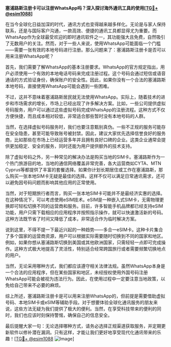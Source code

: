 **塞浦路斯注册卡可以注册WhatsApp吗？深入探讨海外通讯工具的使用[[TG💪+ @esim1088](https://t.me/s/esim1088)]**

在当今全球化日益加深的时代，通讯方式也变得越来越多样化。无论是与家人保持联系，还是与国际客户沟通，一款高效、便捷的通讯工具都显得尤为重要。而WhatsApp作为全球最受欢迎的即时通讯软件之一，其功能强大且免费，自然吸引了无数用户的关注。然而，对于一些人来说，使用WhatsApp可能面临一个门槛——需要一张有效的本地号码进行注册。那么问题来了：塞浦路斯注册卡是否可以用来注册WhatsApp呢？

首先，我们需要了解WhatsApp的基本注册要求。WhatsApp的官方规定指出，用户必须使用一个有效的本地电话号码来完成注册过程。这个号码会通过短信或语音通话的方式验证身份，确保账户的安全性。因此，如果你没有一个合法的塞浦路斯本地号码，直接使用WhatsApp可能会遇到一些困难。

不过，这并不意味着塞浦路斯居民就无法使用WhatsApp。实际上，随着技术的进步和市场需求的增长，市场上已经出现了许多解决方案。比如，一些公司提供虚拟号码服务，用户可以通过这些虚拟号码完成WhatsApp的注册流程。这种方式不仅方便快捷，而且成本相对较低，非常适合那些暂时没有本地号码的人群。

当然，在选择虚拟号码服务时，我们也要注意甄别真伪。一些不正规的服务可能存在安全隐患，甚至可能导致账号被封禁。因此，建议大家优先选择信誉良好的服务商，比如那些在市场上已经运营多年并且拥有良好口碑的企业。这类企业通常会提供更加稳定、安全的服务，同时还能为用户提供额外的技术支持。

除了虚拟号码之外，另一种常见的解决办法是购买当地的SIM卡。塞浦路斯作为一个热门旅游目的地，当地的通信网络覆盖非常完善，各大运营商如CYTA、MTN Cyprus等都提供了丰富的套餐选择。如果你计划长期居住或工作在塞浦路斯，那么购买一张本地SIM卡无疑是最佳的选择。这样不仅可以满足日常通讯需求，还可以避免因号码问题而影响其他应用的正常使用。

当然，对于短期旅行者而言，购买一张本地SIM卡可能并不是最经济实惠的选择。在这种情况下，可以考虑使用eSIM技术。eSIM是一种嵌入式SIM卡，无需物理更换即可轻松切换不同的运营商和服务。目前，许多智能手机品牌都已经支持eSIM功能，用户只需下载相应的应用程序并按照指示操作，就可以快速激活新的号码。这种方法既节省了时间又降低了成本，非常适合作为临时解决方案。

说到这里，不得不提一下最近兴起的一种趋势——多合一eSIM卡。这种卡片集合了多个国家的运营商资源，用户可以根据实际需要随时切换到不同的国家和地区。例如，如果你想从塞浦路斯切换到美国或其他欧洲国家，只需轻轻一点即可完成操作。这种方式极大地提高了灵活性，特别适合经常跨国旅行或者需要频繁切换地点的用户。

当然，无论采用哪种方式，我们都应该遵守相关法律法规。虽然WhatsApp本身是一个合法的应用程序，但在某些国家和地区，未经授权使用外国号码注册WhatsApp可能会被视为违法行为。因此，在使用过程中一定要注意当地政策，以免给自己带来不必要的麻烦。

综上所述，塞浦路斯注册卡是可以用来注册WhatsApp的，但前提是需要借助虚拟号码、本地SIM卡或eSIM等辅助手段。对于想要体验全球化通讯服务的朋友来说，这些方法无疑为我们提供了极大的便利。当然，在享受科技带来的便利的同时，我们也应该时刻保持警惕，确保自己的信息安全。

最后提醒大家一句：无论选择哪种方式，请务必选择正规渠道获取服务，并定期更新软件以修补潜在漏洞。只有这样，才能让我们更好地享受现代化通讯带来的乐趣！[[TG💪+ @esim1088](https://t.me/s/esim1088) ![Image](https://i.postimg.cc/4NQfJmqS/Snipaste-2025-05-13-00-14-12.png)]
